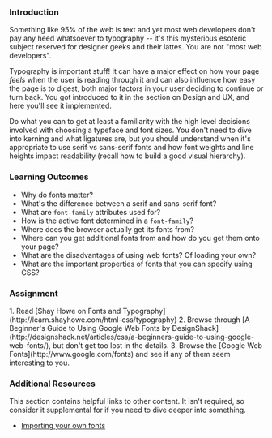### Introduction
Something like 95% of the web is text and yet most web developers don't pay any heed whatsoever to typography -- it's this mysterious esoteric subject reserved for designer geeks and their lattes.  You are not "most web developers".

Typography is important stuff!  It can have a major effect on how your page *feels* when the user is reading through it and can also influence how easy the page is to digest, both major factors in your user deciding to continue or turn back.  You got introduced to it in the section on Design and UX, and here you'll see it implemented.

Do what you can to get at least a familiarity with the high level decisions involved with choosing a typeface and font sizes.  You don't need to dive into kerning and what ligatures are, but you should understand when it's appropriate to use serif vs sans-serif fonts and how font weights and line heights impact readability (recall how to build a good visual hierarchy).

### Learning Outcomes

* Why do fonts matter?
* What's the difference between a serif and sans-serif font?
* What are `font-family` attributes used for?
* How is the active font determined in a `font-family`?
* Where does the browser actually get its fonts from?
* Where can you get additional fonts from and how do you get them onto your page?
* What are the disadvantages of using web fonts? Of loading your own?
* What are the important properties of fonts that you can specify using CSS?

### Assignment

<div class="lesson-content__panel" markdown="1">
1. Read [Shay Howe on Fonts and Typography](http://learn.shayhowe.com/html-css/typography)
2. Browse through [A Beginner's Guide to Using Google Web Fonts by DesignShack](http://designshack.net/articles/css/a-beginners-guide-to-using-google-web-fonts/), but don't get too lost in the details.
3. Browse the [Google Web Fonts](http://www.google.com/fonts) and see if any of them seem interesting to you.
</div>

### Additional Resources
This section contains helpful links to other content. It isn't required, so consider it supplemental for if you need to dive deeper into something.

* [Importing your own fonts](http://www.html5rocks.com/en/tutorials/webfonts/quick/)
